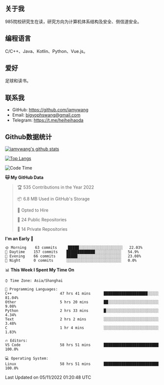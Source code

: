 ## 关于我

985院校研究生在读，研究方向为计算机体系结构及安全、侧信道安全。

## 编程语言

C/C++、Java、Kotlin、Python、Vue.js。

## 爱好

足球和读书。

## 联系我

- GitHub: https://github.com/iamywang
- Email: bigyophswang@gmail.com
- Telegram: https://t.me/heiheihaoda

## Github数据统计

[![iamywang's github stats](https://github-readme-stats.vercel.app/api?username=iamywang&count_private=true&show_icons=true)]()

[![Top Langs](https://github-readme-stats.vercel.app/api/top-langs/?username=iamywang&layout=compact)]()

<!--START_SECTION:waka-->
![Code Time](http://img.shields.io/badge/Code%20Time-696%20hrs%2058%20mins-blue)

**🐱 My GitHub Data** 

> 🏆 535 Contributions in the Year 2022
 > 
> 📦 6.8 MB Used in GitHub's Storage 
 > 
> 💼 Opted to Hire
 > 
> 📜 24 Public Repositories 
 > 
> 🔑 14 Private Repositories  
 > 
**I'm an Early 🐤** 

```text
🌞 Morning    63 commits     █████░░░░░░░░░░░░░░░░░░░░   22.03% 
🌆 Daytime    157 commits    █████████████░░░░░░░░░░░░   54.9% 
🌃 Evening    66 commits     █████░░░░░░░░░░░░░░░░░░░░   23.08% 
🌙 Night      0 commits      ░░░░░░░░░░░░░░░░░░░░░░░░░   0.0%

```


📊 **This Week I Spent My Time On** 

```text
⌚︎ Time Zone: Asia/Shanghai

💬 Programming Languages: 
C++                      47 hrs 41 mins      ████████████████████░░░░░   81.04% 
Other                    5 hrs 20 mins       ██░░░░░░░░░░░░░░░░░░░░░░░   9.08% 
Python                   2 hrs 33 mins       █░░░░░░░░░░░░░░░░░░░░░░░░   4.34% 
Text                     2 hrs 2 mins        ░░░░░░░░░░░░░░░░░░░░░░░░░   3.48% 
C                        1 hr 4 mins         ░░░░░░░░░░░░░░░░░░░░░░░░░   1.83%

🔥 Editors: 
VS Code                  58 hrs 51 mins      █████████████████████████   100.0%

💻 Operating System: 
Linux                    58 hrs 51 mins      █████████████████████████   100.0%

```


 Last Updated on 05/11/2022 01:20:48 UTC
<!--END_SECTION:waka-->
